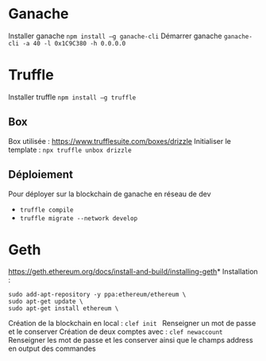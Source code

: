 
# Ganache
Installer ganache
```npm install –g ganache-cli```
Démarrer ganache 
```ganache-cli -a 40 -l 0x1C9C380 -h 0.0.0.0```

# Truffle
Installer truffle
```npm install –g truffle```

## Box
Box utilisée : https://www.trufflesuite.com/boxes/drizzle
Initialiser le template : ```npx truffle unbox drizzle```

## Déploiement
Pour déployer sur la blockchain de ganache en réseau de dev
* ```truffle compile```
* ```truffle migrate --network develop```

# Geth

https://geth.ethereum.org/docs/install-and-build/installing-geth*
Installation :
```
sudo add-apt-repository -y ppa:ethereum/ethereum \
sudo apt-get update \
sudo apt-get install ethereum \ 
```

Création de la blockchain en local : ```clef init ```
Renseigner un mot de passe et le conserver Création de deux comptes avec : ```clef newaccount```
Renseigner les mot de passe et les conserver ainsi que le champs address en output des commandes 

